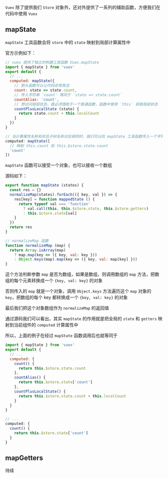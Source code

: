 `Vuex` 除了提供我们 `Store` 对象外，还对外提供了一系列的辅助函数，方便我们在代码中使用 `Vuex`

## mapState

`mapState` 工具函数会将 `store` 中的 `state` 映射到局部计算属性中

官方示例如下：

```js
// vuex 提供了独立的构建工具函数 Vuex.mapState
import { mapState } from 'vuex'
export default {
  // ...
  computed: mapState({
    // 箭头函数可以让代码非常简洁
    count: state => state.count,
    // 传入字符串 'count' 等同于 `state => state.count`
    countAlias: 'count',
    // 想访问局部状态，就必须借助于一个普通函数，函数中使用 `this` 获取局部状态
    countPlusLocalState (state) {
      return state.count + this.localCount
    }
  })
}

// 当计算属性名称和状态子树名称对应相同时，我们可以向 mapState 工具函数传入一个字符串数组
computed: mapState([
  // 映射 this.count 到 this.$store.state.count
  'count'
])
```

`mapState` 函数可以接受一个对象，也可以接收一个数组

源码如下：

```js
export function mapState (states) {
  const res = {}
  normalizeMap(states).forEach(({ key, val }) => {
    res[key] = function mappedState () {
      return typeof val === 'function'
        ? val.call(this, this.$store.state, this.$store.getters)
        : this.$store.state[val]
    }
  })
  return res
}

// normalizeMap 函数
function normalizeMap (map) {
  return Array.isArray(map)
    ? map.map(key => ({ key, val: key }))
    : Object.keys(map).map(key => ({ key, val: map[key] }))
}
```

这个方法判断参数 `map` 是否为数组，如果是数组，则调用数组的 `map` 方法，把数组的每个元素转换成一个 `{key, val: key}` 的对象

否则传入的 `map` 就是一个对象，调用 `Object.keys` 方法遍历这个 `map` 对象的 `key`，把数组的每个 key 都转换成一个 `{key, val: key}` 的对象

最后我们把这个对象数组作为 `normalizeMap` 的返回值

通过源码我们可以看出，其实 `mapState` 的作用就是把全局的 `state` 和 `getters` 映射到当前组件的 `computed` 计算属性中

所以，上面的例子在经过 `mapState` 函数调用后也就等同于

```js
import { mapState } from 'vuex'
export default {
  // ...
  computed: {
    count() {
      return this.$store.state.count
    },
    countAlias() {
      return this.$store.state['count']
    },
    countPlusLocalState() {
      return this.$store.state.count + this.localCount
    }
  }
}

// ...
computed: {
  count() {
    return this.$store.state['count']
  }
}
```




## mapGetters

待续




